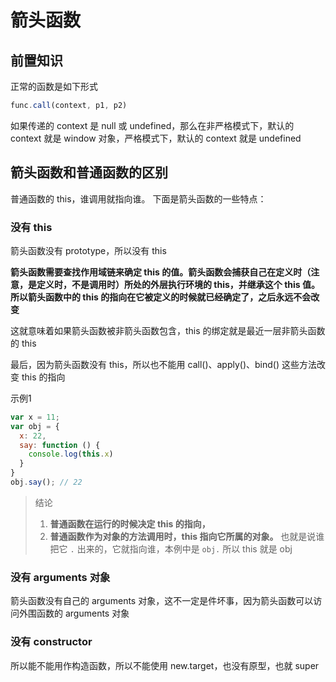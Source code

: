 # 箭头函数

## 前置知识
正常的函数是如下形式
```javascript
func.call(context, p1, p2)
```
如果传递的 context 是 null 或 undefined，那么在非严格模式下，默认的 context 就是 window 对象，严格模式下，默认的 context 就是 undefined 



## 箭头函数和普通函数的区别

普通函数的 this，谁调用就指向谁。
下面是箭头函数的一些特点：



### 没有 this

箭头函数没有 prototype，所以没有 this

**箭头函数需要查找作用域链来确定 this 的值。箭头函数会捕获自己在定义时（注意，是定义时，不是调用时）所处的外层执行环境的 this，并继承这个 this 值。所以箭头函数中的 this 的指向在它被定义的时候就已经确定了，之后永远不会改变**

这就意味着如果箭头函数被非箭头函数包含，this 的绑定就是最近一层非箭头函数的 this

最后，因为箭头函数没有 this，所以也不能用 call()、apply()、bind() 这些方法改变 this 的指向

示例1
```javascript
var x = 11;
var obj = {
  x: 22,
  say: function () {
    console.log(this.x)
  }
}
obj.say(); // 22
```

> 结论
> 1. **普通函数在运行的时候决定 this 的指向，**
> 2. **普通函数作为对象的方法调用时，this 指向它所属的对象。** 也就是说谁把它 `.` 出来的，它就指向谁，本例中是 `obj.` 所以 this 就是 obj



### 没有 arguments 对象

箭头函数没有自己的 arguments 对象，这不一定是件坏事，因为箭头函数可以访问外围函数的 arguments 对象



### 没有 constructor

所以能不能用作构造函数，所以不能使用 new.target，也没有原型，也就 super

